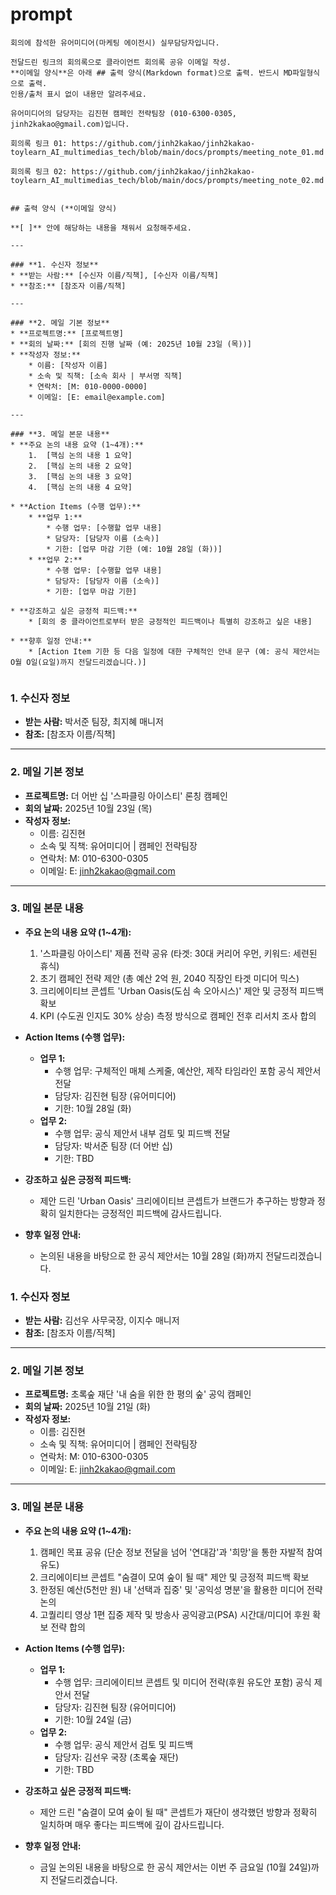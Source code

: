 # prompt

```
회의에 참석한 유어미디어(마케팅 에이전시) 실무담당자입니다.

전달드린 링크의 회의록으로 클라이언트 회의록 공유 이메일 작성.
**이메일 양식**은 아래 ## 출력 양식(Markdown format)으로 출력. 반드시 MD파일형식으로 출력.
인용/출처 표시 없이 내용만 알려주세요.

유어미디어의 담당자는 김진현 캠페인 전략팀장 (010-6300-0305, jinh2kakao@gmail.com)입니다.

회의록 링크 01: https://github.com/jinh2kakao/jinh2kakao-toylearn_AI_multimedias_tech/blob/main/docs/prompts/meeting_note_01.md

회의록 링크 02: https://github.com/jinh2kakao/jinh2kakao-toylearn_AI_multimedias_tech/blob/main/docs/prompts/meeting_note_02.md


## 출력 양식 (**이메일 양식)

**[ ]** 안에 해당하는 내용을 채워서 요청해주세요.

---

### **1. 수신자 정보**
* **받는 사람:** [수신자 이름/직책], [수신자 이름/직책]
* **참조:** [참조자 이름/직책]

---

### **2. 메일 기본 정보**
* **프로젝트명:** [프로젝트명]
* **회의 날짜:** [회의 진행 날짜 (예: 2025년 10월 23일 (목))]
* **작성자 정보:**
    * 이름: [작성자 이름]
    * 소속 및 직책: [소속 회사 | 부서명 직책]
    * 연락처: [M: 010-0000-0000]
    * 이메일: [E: email@example.com]

---

### **3. 메일 본문 내용**
* **주요 논의 내용 요약 (1~4개):**
    1.  [핵심 논의 내용 1 요약]
    2.  [핵심 논의 내용 2 요약]
    3.  [핵심 논의 내용 3 요약]
    4.  [핵심 논의 내용 4 요약]

* **Action Items (수행 업무):**
    * **업무 1:**
        * 수행 업무: [수행할 업무 내용]
        * 담당자: [담당자 이름 (소속)]
        * 기한: [업무 마감 기한 (예: 10월 28일 (화))]
    * **업무 2:**
        * 수행 업무: [수행할 업무 내용]
        * 담당자: [담당자 이름 (소속)]
        * 기한: [업무 마감 기한]

* **강조하고 싶은 긍정적 피드백:**
    * [회의 중 클라이언트로부터 받은 긍정적인 피드백이나 특별히 강조하고 싶은 내용]

* **향후 일정 안내:**
    * [Action Item 기한 등 다음 일정에 대한 구체적인 안내 문구 (예: 공식 제안서는 O월 O일(요일)까지 전달드리겠습니다.)]


```

### **1. 수신자 정보**
* **받는 사람:** 박서준 팀장, 최지혜 매니저
* **참조:** [참조자 이름/직책]

---

### **2. 메일 기본 정보**
* **프로젝트명:** 더 어반 십 '스파클링 아이스티' 론칭 캠페인
* **회의 날짜:** 2025년 10월 23일 (목)
* **작성자 정보:**
    * 이름: 김진현
    * 소속 및 직책: 유어미디어 | 캠페인 전략팀장
    * 연락처: M: 010-6300-0305
    * 이메일: E: jinh2kakao@gmail.com

---

### **3. 메일 본문 내용**
* **주요 논의 내용 요약 (1~4개):**
    1.  '스파클링 아이스티' 제품 전략 공유 (타겟: 30대 커리어 우먼, 키워드: 세련된 휴식)
    2.  초기 캠페인 전략 제안 (총 예산 2억 원, 2040 직장인 타겟 미디어 믹스)
    3.  크리에이티브 콘셉트 'Urban Oasis(도심 속 오아시스)' 제안 및 긍정적 피드백 확보
    4.  KPI (수도권 인지도 30% 상승) 측정 방식으로 캠페인 전후 리서치 조사 합의

* **Action Items (수행 업무):**
    * **업무 1:**
        * 수행 업무: 구체적인 매체 스케줄, 예산안, 제작 타임라인 포함 공식 제안서 전달
        * 담당자: 김진현 팀장 (유어미디어)
        * 기한: 10월 28일 (화)
    * **업무 2:**
        * 수행 업무: 공식 제안서 내부 검토 및 피드백 전달
        * 담당자: 박서준 팀장 (더 어반 십)
        * 기한: TBD

* **강조하고 싶은 긍정적 피드백:**
    * 제안 드린 'Urban Oasis' 크리에이티브 콘셉트가 브랜드가 추구하는 방향과 정확히 일치한다는 긍정적인 피드백에 감사드립니다.

* **향후 일정 안내:**
    * 논의된 내용을 바탕으로 한 공식 제안서는 10월 28일 (화)까지 전달드리겠습니다.


### **1. 수신자 정보**
* **받는 사람:** 김선우 사무국장, 이지수 매니저
* **참조:** [참조자 이름/직책]

---

### **2. 메일 기본 정보**
* **프로젝트명:** 초록숲 재단 '내 숨을 위한 한 평의 숲' 공익 캠페인
* **회의 날짜:** 2025년 10월 21일 (화)
* **작성자 정보:**
    * 이름: 김진현
    * 소속 및 직책: 유어미디어 | 캠페인 전략팀장
    * 연락처: M: 010-6300-0305
    * 이메일: E: jinh2kakao@gmail.com

---

### **3. 메일 본문 내용**
* **주요 논의 내용 요약 (1~4개):**
    1.  캠페인 목표 공유 (단순 정보 전달을 넘어 '연대감'과 '희망'을 통한 자발적 참여 유도)
    2.  크리에이티브 콘셉트 "숨결이 모여 숲이 될 때" 제안 및 긍정적 피드백 확보
    3.  한정된 예산(5천만 원) 내 '선택과 집중' 및 '공익성 명분'을 활용한 미디어 전략 논의
    4.  고퀄리티 영상 1편 집중 제작 및 방송사 공익광고(PSA) 시간대/미디어 후원 확보 전략 합의

* **Action Items (수행 업무):**
    * **업무 1:**
        * 수행 업무: 크리에이티브 콘셉트 및 미디어 전략(후원 유도안 포함) 공식 제안서 전달
        * 담당자: 김진현 팀장 (유어미디어)
        * 기한: 10월 24일 (금)
    * **업무 2:**
        * 수행 업무: 공식 제안서 검토 및 피드백
        * 담당자: 김선우 국장 (초록숲 재단)
        * 기한: TBD

* **강조하고 싶은 긍정적 피드백:**
    * 제안 드린 "숨결이 모여 숲이 될 때" 콘셉트가 재단이 생각했던 방향과 정확히 일치하며 매우 좋다는 피드백에 깊이 감사드립니다.

* **향후 일정 안내:**
    * 금일 논의된 내용을 바탕으로 한 공식 제안서는 이번 주 금요일 (10월 24일)까지 전달드리겠습니다.